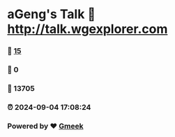# aGeng's Talk :link: http://talk.wgexplorer.com 
### :page_facing_up: [15](http://talk.wgexplorer.com/tag.html) 
### :speech_balloon: 0 
### :hibiscus: 13705 
### :alarm_clock: 2024-09-04 17:08:24 
### Powered by :heart: [Gmeek](https://github.com/Meekdai/Gmeek)
